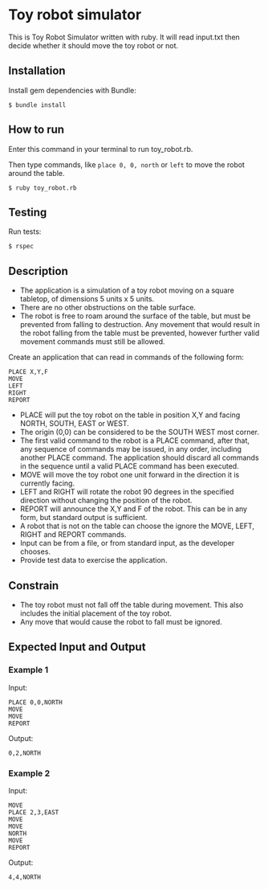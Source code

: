 # Toy robot simulator

This is Toy Robot Simulator written with ruby. It will read input.txt then decide whether it should move the toy robot or not.

## Installation
Install gem dependencies with Bundle:
```
$ bundle install
```

## How to run
Enter this command in your terminal to run toy_robot.rb.

Then type commands, like `place 0, 0, north` or `left` to move the robot around the table.
```
$ ruby toy_robot.rb
```

## Testing
Run tests:
```
$ rspec
```

## Description
- The application is a simulation of a toy robot moving on a square tabletop, of dimensions 5 units x 5 units.
- There are no other obstructions on the table surface.
- The robot is free to roam around the surface of the table, but must be prevented from falling to destruction. Any movement that would result in the robot falling from the table must be prevented, however further valid movement commands must still be allowed.

Create an application that can read in commands of the following form:
```
PLACE X,Y,F
MOVE
LEFT
RIGHT
REPORT
```
- PLACE will put the toy robot on the table in position X,Y and facing NORTH, SOUTH, EAST or WEST.
- The origin (0,0) can be considered to be the SOUTH WEST most corner.
- The first valid command to the robot is a PLACE command, after that, any sequence of commands may be issued, in any order, including another PLACE command. The application should discard all commands in the sequence until a valid PLACE command has been executed.
- MOVE will move the toy robot one unit forward in the direction it is currently facing.
- LEFT and RIGHT will rotate the robot 90 degrees in the specified direction without changing the position of the robot.
- REPORT will announce the X,Y and F of the robot. This can be in any form, but standard output is sufficient.
- A robot that is not on the table can choose the ignore the MOVE, LEFT, RIGHT and REPORT commands.
- Input can be from a file, or from standard input, as the developer chooses.
- Provide test data to exercise the application.


## Constrain
- The toy robot must not fall off the table during movement. This also includes the initial placement of the toy robot.
- Any move that would cause the robot to fall must be ignored.

## Expected Input and Output

### Example 1
Input:
```
PLACE 0,0,NORTH
MOVE
MOVE
REPORT
```
Output:
```
0,2,NORTH
```

### Example 2
Input:
```
MOVE
PLACE 2,3,EAST
MOVE
MOVE
NORTH
MOVE
REPORT
```
Output:
```
4,4,NORTH
```
